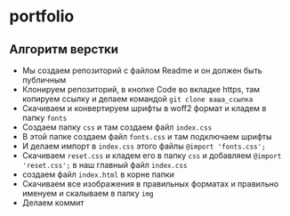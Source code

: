 # portfolio

## Алгоритм верстки

- Мы создаем репозиторий с файлом Readme и он должен быть публичным
- Клонируем репозиторий, в кнопке Code во вкладке https, там копируем ссылку и делаем командой ```git clone ваша_ссылка```
- Скачиваем и конвертируем шрифты в woff2 формат и кладем в папку ```fonts```
- Создаем папку ```css``` и там создаем файл ```index.css```
- В этой папке создаем файл ```fonts.css``` и там подключаем шрифты
- И делаем импорт в ```index.css``` этого файлы ```@import 'fonts.css';```
- Скачиваем ```reset.css``` и кладем его в папку ```css``` и добавляем ```@import 'reset.css';``` в наш главный файл ```index.css```
- создаем файл ```index.html``` в корне папки
- Скачиваем все изображения в правильных форматах и правильно именуем и скалываем в папку ```img```
- Делаем коммит